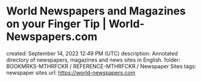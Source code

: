 # World Newspapers and Magazines on your Finger Tip | World-Newspapers.com

created: September 14, 2022 12:49 PM (UTC)
description: Annotated directory of newspapers, magazines and news sites in English.
folder: BOOKMRKS-MTHRFCKR / REFERENCE-MTHRFCKR / Newspaper Sites
tags: newspaper sites
url: https://world-newspapers.com